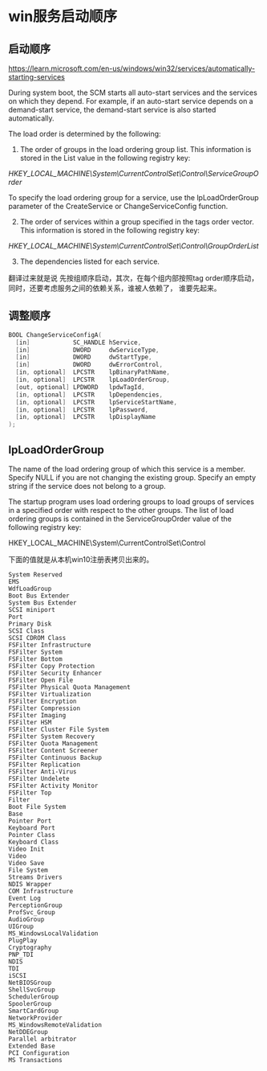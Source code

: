 # win服务启动顺序

## 启动顺序
https://learn.microsoft.com/en-us/windows/win32/services/automatically-starting-services

During system boot, the SCM starts all auto-start services and the services on which they depend. For example, if an auto-start service depends on a demand-start service, the demand-start service is also started automatically.

The load order is determined by the following:

1. The order of groups in the load ordering group list. This information is stored in the List value in the following registry key:

*HKEY_LOCAL_MACHINE\System\CurrentControlSet\Control\ServiceGroupOrder*

To specify the load ordering group for a service, use the lpLoadOrderGroup parameter of the CreateService or ChangeServiceConfig function.

2. The order of services within a group specified in the tags order vector. This information is stored in the following registry key:

*HKEY_LOCAL_MACHINE\System\CurrentControlSet\Control\GroupOrderList*

3. The dependencies listed for each service.

翻译过来就是说 先按组顺序启动，其次，在每个组内部按照tag order顺序启动，同时，还要考虑服务之间的依赖关系，谁被人依赖了， 谁要先起来。

## 调整顺序

```c
BOOL ChangeServiceConfigA(
  [in]            SC_HANDLE hService,
  [in]            DWORD     dwServiceType,
  [in]            DWORD     dwStartType,
  [in]            DWORD     dwErrorControl,
  [in, optional]  LPCSTR    lpBinaryPathName,
  [in, optional]  LPCSTR    lpLoadOrderGroup,
  [out, optional] LPDWORD   lpdwTagId,
  [in, optional]  LPCSTR    lpDependencies,
  [in, optional]  LPCSTR    lpServiceStartName,
  [in, optional]  LPCSTR    lpPassword,
  [in, optional]  LPCSTR    lpDisplayName
);
```

## lpLoadOrderGroup

The name of the load ordering group of which this service is a member. Specify NULL if you are not changing the existing group. Specify an empty string if the service does not belong to a group.

The startup program uses load ordering groups to load groups of services in a specified order with respect to the other groups. The list of load ordering groups is contained in the ServiceGroupOrder value of the following registry key:

HKEY_LOCAL_MACHINE\System\CurrentControlSet\Control

下面的值就是从本机win10注册表拷贝出来的。

```
System Reserved
EMS
WdfLoadGroup
Boot Bus Extender
System Bus Extender
SCSI miniport
Port
Primary Disk
SCSI Class
SCSI CDROM Class
FSFilter Infrastructure
FSFilter System
FSFilter Bottom
FSFilter Copy Protection
FSFilter Security Enhancer
FSFilter Open File
FSFilter Physical Quota Management
FSFilter Virtualization
FSFilter Encryption
FSFilter Compression
FSFilter Imaging
FSFilter HSM
FSFilter Cluster File System
FSFilter System Recovery
FSFilter Quota Management
FSFilter Content Screener
FSFilter Continuous Backup
FSFilter Replication
FSFilter Anti-Virus
FSFilter Undelete
FSFilter Activity Monitor
FSFilter Top
Filter
Boot File System
Base
Pointer Port
Keyboard Port
Pointer Class
Keyboard Class
Video Init
Video
Video Save
File System
Streams Drivers
NDIS Wrapper
COM Infrastructure
Event Log
PerceptionGroup
ProfSvc_Group
AudioGroup
UIGroup
MS_WindowsLocalValidation
PlugPlay
Cryptography
PNP_TDI
NDIS
TDI
iSCSI
NetBIOSGroup
ShellSvcGroup
SchedulerGroup
SpoolerGroup
SmartCardGroup
NetworkProvider
MS_WindowsRemoteValidation
NetDDEGroup
Parallel arbitrator
Extended Base
PCI Configuration
MS Transactions
```
